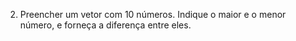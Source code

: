 02. Preencher um vetor com 10 números. Indique o maior e o menor número, e forneça a diferença entre eles.